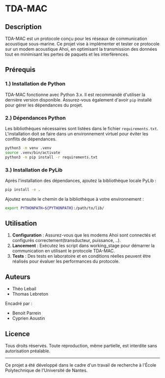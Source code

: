 # TDA-MAC

## Description
TDA-MAC est un protocole conçu pour les réseaux de communication acoustique sous-marine. Ce projet vise à implémenter et tester ce protocole sur un modem acoustique Ahoi, en optimisant la transmission des données tout en minimisant les pertes de paquets et les interférences.

## Prérequis

### 1.) Installation de Python
TDA-MAC fonctionne avec Python 3.x. Il est recommandé d'utiliser la dernière version disponible. Assurez-vous également d'avoir `pip` installé pour gérer les dépendances du projet.

### 2.) Dépendances Python
Les bibliothèques nécessaires sont listées dans le fichier `requirements.txt`. L'installation doit se faire dans un environnement virtuel pour éviter les conflits de dépendances.

```sh
python3 -m venv .venv
source .venv/bin/activate
python3 -m pip install -r requirements.txt
```

### 3.) Installation de PyLib
Après l'installation des dépendances, ajoutez la bibliothèque locale PyLib :

```sh
pip install -e .
```

Ajoutez ensuite le chemin de la bibliothèque à votre environnement :

```sh
export PYTHONPATH=${PYTHONPATH}:/path/to/lib/
```

## Utilisation

1. **Configuration** : Assurez-vous que les modems Ahoi sont connectés et configurés correctement(transducteur, puissance, ..).
2. **Lancement** : Exécutez les script dans working_stage pour démarrer la communication en utilisant le protocole TDA-MAC.
3. **Tests** : Des tests en laboratoire et en conditions réelles peuvent être réalisés pour évaluer les performances du protocole.

## Auteurs
- Théo Lebail
- Thomas Lebreton

Encadré par :
- Benoit Parrein
- Cyprien Aoustin

## Licence
Tous droits réservés. Toute reproduction, même partielle, est interdite sans autorisation préalable.

---

Ce projet a été développé dans le cadre d'un travail de recherche à l'École Polytechnique de l'Université de Nantes.
